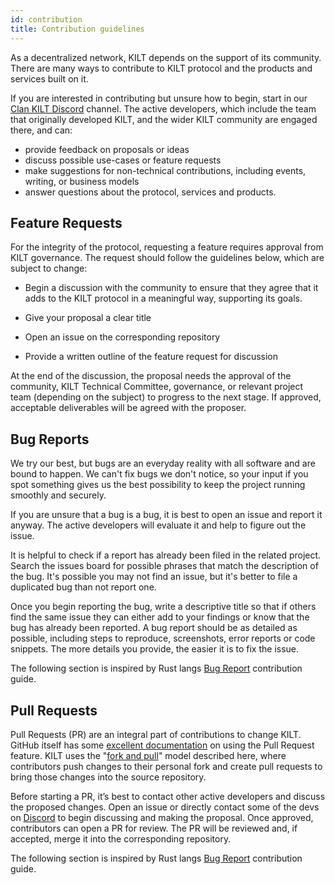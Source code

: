 ```yaml
---
id: contribution
title: Contribution guidelines
---
```


As a decentralized network, KILT depends on the support of its community. There are many ways to contribute to KILT protocol and the products and services built on it. 

If you are interested in contributing but unsure how to begin, start in our [Clan KILT Discord](https://discord.gg/7uyfMXh6AT) channel. The active developers, which include the team that originally developed KILT, and the wider KILT community are engaged there, and can:

- provide feedback on proposals or ideas
- discuss possible use-cases or feature requests
- make suggestions for non-technical contributions, including events, writing, or business models
- answer questions about the protocol, services and products.

## Feature Requests

For the integrity of the protocol, requesting a feature requires approval from KILT governance. The request should follow the guidelines below, which are subject to change:

 - Begin a discussion with the community to ensure that they agree that it adds to the KILT protocol in a meaningful way, supporting its goals. 

 - Give your proposal a clear title
 - Open an issue on the corresponding repository
 - Provide a written outline of the feature request for discussion

At the end of the discussion, the proposal needs the approval of the community, KILT Technical Committee, governance, or relevant project team (depending on the subject) to progress to the next stage. If approved, acceptable deliverables will be agreed with the proposer.

## Bug Reports

We try our best, but bugs are an everyday reality with all software and are bound to happen. We can't fix bugs we don't notice, so your input if you spot something gives us the best possibility to keep the project running smoothly and securely.

If you are unsure that a bug is a bug, it is best to open an issue and report it anyway. The active developers will evaluate it and help to figure out the issue.

It is helpful to check if a report has already been filed in the related project. Search the issues board for possible phrases that match the description of the bug. It's possible you may not find an issue, but it's better to file a duplicated bug than not report one.

Once you begin reporting the bug, write a descriptive title so that if others find the same issue they can either add to your findings or know that the bug has already been reported. A bug report should be as detailed as possible, including steps to reproduce, screenshots, error reports or code snippets. The more details you provide, the easier it is to fix the issue.

The following section is inspired by Rust langs [Bug Report](https://rustc-dev-guide.rust-lang.org/contributing.html#bug-reports) contribution guide.

## Pull Requests

Pull Requests (PR) are an integral part of contributions to change KILT. GitHub itself has some [excellent documentation](https://help.github.com/articles/about-pull-requests/) on using the Pull Request feature. KILT uses the "[fork and pull](https://docs.github.com/en/pull-requests/collaborating-with-pull-requests/getting-started/about-collaborative-development-models)" model described here, where contributors push changes to their personal fork and create pull requests to bring those changes into the source repository.

Before starting a PR, it’s best to contact other active developers and discuss the proposed changes. Open an issue or directly contact some of the devs on  [Discord](https://discord.gg/7uyfMXh6AT) to begin discussing and making the proposal. Once approved, contributors can open a PR for review. The PR will be reviewed and, if accepted, merge it into the corresponding repository.

The following section is inspired by Rust langs [Bug Report](https://rustc-dev-guide.rust-lang.org/contributing.html#bug-reports) contribution guide.
